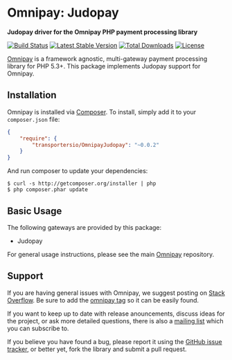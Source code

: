 # Omnipay: Judopay

**Judopay driver for the Omnipay PHP payment processing library**

[![Build Status](https://travis-ci.org/Transportersio/omnipay-judopay.png?branch=master)](https://travis-ci.org/Transportersio/omnipay-judopay)
[![Latest Stable Version](https://poser.pugx.org/Transportersio/omnipay-judopay/version.png)](https://packagist.org/packages/Transportersio/omnipay-judopay)
[![Total Downloads](https://poser.pugx.org/Transportersio/omnipay-judopay/d/total.png)](https://packagist.org/packages/Transportersio/omnipay-judopay)
[![License](https://poser.pugx.org/Transportersio/omnipay-judopay/license)](https://packagist.org/packages/Transportersio/omnipay-judopay)

[Omnipay](https://github.com/thephpleague/omnipay) is a framework agnostic, multi-gateway payment
processing library for PHP 5.3+. This package implements Judopay support for Omnipay.

## Installation

Omnipay is installed via [Composer](http://getcomposer.org/). To install, simply add it
to your `composer.json` file:

```json
{
    "require": {
        "transportersio/OmnipayJudopay": "~0.0.2"
    }
}
```

And run composer to update your dependencies:

    $ curl -s http://getcomposer.org/installer | php
    $ php composer.phar update

## Basic Usage

The following gateways are provided by this package:

* Judopay

For general usage instructions, please see the main [Omnipay](https://github.com/thephpleague/omnipay)
repository.

## Support

If you are having general issues with Omnipay, we suggest posting on
[Stack Overflow](http://stackoverflow.com/). Be sure to add the
[omnipay tag](http://stackoverflow.com/questions/tagged/omnipay) so it can be easily found.

If you want to keep up to date with release anouncements, discuss ideas for the project,
or ask more detailed questions, there is also a [mailing list](https://groups.google.com/forum/#!forum/omnipay) which
you can subscribe to.

If you believe you have found a bug, please report it using the [GitHub issue tracker](https://github.com/Transportersio/omnipay-judopay/issues),
or better yet, fork the library and submit a pull request.
